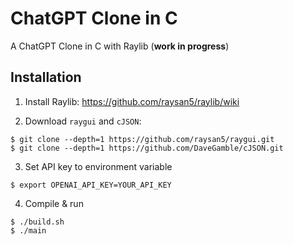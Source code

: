 # ChatGPT Clone in C

A ChatGPT Clone in C with Raylib (**work in progress**)

## Installation

1. Install Raylib: https://github.com/raysan5/raylib/wiki

2. Download `raygui` and `cJSON`:

```shell
$ git clone --depth=1 https://github.com/raysan5/raygui.git
$ git clone --depth=1 https://github.com/DaveGamble/cJSON.git
```

3. Set API key to environment variable

```shell
$ export OPENAI_API_KEY=YOUR_API_KEY
``````

4. Compile & run

```shell
$ ./build.sh
$ ./main
```
